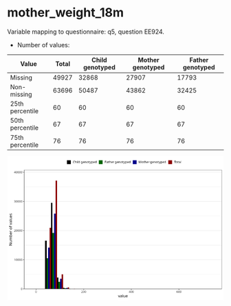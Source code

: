 # mother_weight_18m
Variable mapping to questionnaire: q5, question EE924.
- Number of values:

| Value | Total | Child genotyped | Mother genotyped | Father genotyped |
| ----- | ----- | --------------- | ---------------- | ---------------- |
| Missing | 49927 | 32868 | 27907 | 17793 |
| Non-missing | 63696 | 50487 | 43862 | 32425 |
| 25th percentile | 60 | 60 | 60 | 60 |
| 50th percentile | 67 | 67 | 67 | 67 |
| 75th percentile | 76 | 76 | 76 | 76 |



![](mother_weight_18m_n.png)



